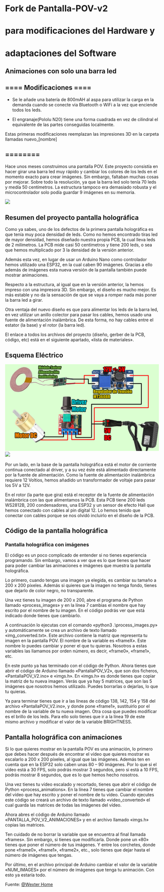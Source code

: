 # Fork de Pantalla-POV-v2 
# para modificaciones del Hardware y 
# adaptaciones del Software

## Animaciones con solo una barra led

## ==== Modificaciones ====

* Se le añade una batería de 800mAH al aspa para utilizar la carga en la demanda cuando se conecte via Bluetooth o WiFi a la vez que enciende todos los leds.

* El engranaje(Pololu N20) tiene una forma cuadrada en vez de cilindral el equivalente de las partes conseguidas localmente.

Estas primeras modificaciones reemplazan las impresiones 3D en la carpeta llamadas nuevo_[nombre]

## ========

Hace unos meses construimos una pantalla POV. Este proyecto consistía en hacer girar una barra led muy rápido y cambiar los colores de los leds en el momento exacto para crear imágenes. Sin embargo, faltaban muchas cosas por mejorar. Sobre todo la resolución, ya que la barra led solo tenía 70 leds y medía 50 centímetros. La estructura tampoco era demasiado robusta y el microcontrolador solo podía guardar 9 imágenes en su memoria. 

[![](https://markdown-videos.deta.dev/youtube/RXTmUNzOTNc)](https://youtu.be/RXTmUNzOTNc)

## Resumen del proyecto pantalla holográfica

Como ya sabes, uno de los defectos de la primera pantalla holográfica es que tenía muy poca densidad de leds. Como no hemos encontrado tiras led de mayor densidad, hemos diseñado nuestra propia PCB, la cual lleva leds de 2 milímetros. La PCB mide casi 50 centímetros y tiene 200 leds, o sea que hemos multiplicado por 3 la densidad de la versión anterior.   

Además esta vez, en lugar de usar un Arduino Nano como controlador hemos utilizado una ESP32, en la cual caben 90 imágenes. Gracias a ello además de imágenes esta nueva versión de la pantalla también puede mostrar animaciones.   

Respecto a la estructura, al igual que en la versión anterior, la hemos impreso con una impresora 3D. Sin embargo, el diseño es mucho mejor. Es más estable y no da la sensación de que se vaya a romper nada más poner la barra led a girar.   

Otra ventaja del nuevo diseño es que para alimentar los leds de la barra led, en vez utilizar un anillo colector para pasar los cables, hemos usado una fuente de alimentación inalámbrica. De esta forma, no hay cables entre el estator (la base) y el rotor (la barra led).   

El enlace a todos los archivos del proyecto (diseño, gerber de la PCB, código, etc) está en el siguiente apartado, «lista de materiales». 

## Esquema Eléctrico

 ![](Esquema%20el%C3%A9ctrico%20Est%C3%A1tor%20Pantalla%20POV%20V2.jpg)
 ![](Esquema%20el%C3%A9ctrico%20Rotor%20Pantalla%20POV%20V2.jpg)

Por un lado, en la base de la pantalla holográfica está el motor de corriente continua conectado al driver, y a su vez éste está alimentado directamente por la fuente de alimentación. Como la fuente de alimentación inalámbrica requiere 12 Voltios, hemos añadido un transformador de voltaje para pasar los 5V a 12V.  

En el rotor (la parte que gira) está el receptor de la fuente de alimentación inalámbrica con las que alimentamos la PCB. Esta PCB tiene 200 leds WS2812B, 200 condensadores, una ESP32 y un sensor de efecto Hall que hemos conectado con cables al pin digital 12. Lo hemos tenido que conectar con cables porque se nos olvidó incluirlo en el diseño de la PCB. 

## Código de la pantalla holográfica
### Pantalla holográfica con imágenes

El código es un poco complicado de entender si no tienes experiencia programando. Sin embargo, vamos a ver que es lo que tienes que hacer para poder cambiar las animaciones e imágenes que muestra la pantalla holográfica.   

Lo primero, cuando tengas una imagen ya elegida, es cambiar su tamaño a 200 x 200 píxeles. Además si quieres que la imagen no tenga fondo, tienes que dejarlo de color negro, no transparente.   

Una vez tienes tu imagen de 200 x 200, abre el programa de Python llamado «process_images» y en la línea 7 cambias el nombre que hay escrito por el nombre de tu imagen. En el código podrás ver que está indicado donde tienes que cambiarlo.   

A continuación lo ejecutas con el comando «python3 .\process_images.py» y automáticamente se crea un archivo de texto llamado «img_converted.txt». Este archivo contiene la matriz que representa tu imagen en la pantalla POV. El nombre de la variable es «frameX». Este nombre lo puedes cambiar y poner el que tu quieras. Nosotros a estas variables las llamamos por orden número, es decir, «frame0», «frame1», etc.  

En este punto ya has terminado con el código de Python. Ahora tienes que abrir el código de Arduino llamado «PantallaPOV_V2», que son dos ficheros, «PantallaPOV_V2.ino» e «imgs.h». En «imgs.h» es donde tienes que copiar la matriz de tu nueva imagen. Verás que ya hay 5 matrices, que son las 5 imágenes que nosotros hemos utilizado. Puedes borrarlas o dejarlas, lo que tu quieras.   

Ya para terminar tienes que ir a las líneas de código 138, 142, 154 y 158 del archivo «PantallaPOV_V2.ino», y donde pone «frame1», sustituirlo por el nombre de la variable de tu nueva imagen. Otra cosa que puedes modificar es el brillo de los leds. Para ello solo tienes que ir a la línea 19 de este mismo archivo y modificar el valor de la variable BRIGHTNESS.  

## Pantalla holográfica con animaciones  

Si lo que quieres mostrar en la pantalla POV es una animación, lo primero que debes hacer después de encontrar el vídeo que quieres mostrar es escalarlo a 200 x 200 píxeles, al igual que las imágenes. Además ten en cuenta que en la ESP32 solo caben unas 80 – 90 imágenes. Por lo que si el vídeo está a 30 FPS, solo podrás mostrar 3 segundos, pero si está a 10 FPS, podrás mostrar 8 segundos, que es lo que hemos hecho nosotros.  

Una vez tienes tu vídeo escalado y recortado, tienes que abrir el código de Python «process_animations». En la línea 7 tienes que cambiar el nombre del vídeo que hay escrito y poner el nombre de tu vídeo. Cuando ejecutes este código se creará un archivo de texto llamado «video_converted» el cual guarda las matrices de todas las imágenes del vídeo.  

Ahora abres el código de Arduino llamado «PANTALLA_POV_V2_ANIMACIONES» y en el archivo llamado «imgs.h» copias las matrices.   

Ten cuidado de no borrar la variable que se encuentra al final llamada «frames». Sin embargo, si tienes que modificarla. Donde pone un «80» tienes que poner el número de tus imágenes. Y entre los corchetes, donde pone «frame0», «frame1», «frame2», etc., solo tienes que dejar hasta el número de imágenes que tengas.   

Por último, en el archivo principal de Arduino cambiar el valor de la variable «NUM_IMAGES» por el número de imágenes que tenga tu animación. Con esto ya estaría todo.  

Fuente: [@Wexter Home](https://www.wexterhome.com/proyectos-con-arduino/pantalla-holografica/)
